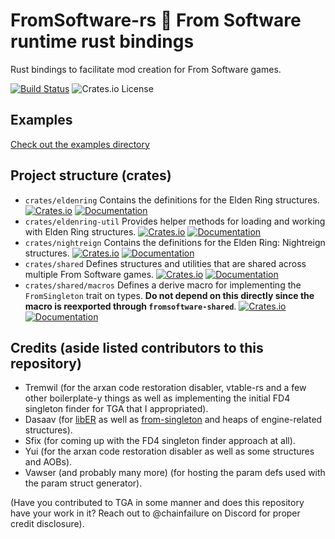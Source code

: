 # FromSoftware-rs 🔩  From Software runtime rust bindings

Rust bindings to facilitate mod creation for From Software games.

[![Build Status](https://github.com/vswarte/eldenring-rs/actions/workflows/rust.yml/badge.svg)](https://github.com/vswarte/eldenring-rs/actions)
![Crates.io License](https://img.shields.io/crates/l/eldenring)

## Examples
[Check out the examples directory](examples/README.md)

## Project structure (crates)

- `crates/eldenring` Contains the definitions for the Elden Ring structures. [![Crates.io](https://img.shields.io/crates/v/eldenring.svg?label=eldenring)](https://crates.io/crates/eldenring) [![Documentation](https://docs.rs/eldenring/badge.svg)](https://docs.rs/eldenring)
- `crates/eldenring-util` Provides helper methods for loading and working with Elden Ring structures. [![Crates.io](https://img.shields.io/crates/v/eldenring-util.svg?label=eldenring-util)](https://crates.io/crates/eldenring-util) [![Documentation](https://docs.rs/eldenring-util/badge.svg)](https://docs.rs/eldenring-util)
- `crates/nightreign` Contains the definitions for the Elden Ring: Nightreign structures. [![Crates.io](https://img.shields.io/crates/v/nightreign.svg?label=nightreign)](https://crates.io/crates/nightreign) [![Documentation](https://docs.rs/nightreign/badge.svg)](https://docs.rs/nightreign)
- `crates/shared` Defines structures and utilities that are shared across multiple From Software games. [![Crates.io](https://img.shields.io/crates/v/fromsoftware-shared.svg?label=shared)](https://crates.io/crates/fromsoftware-shared)  [![Documentation](https://docs.rs/fromsoftware-shared/badge.svg)](https://docs.rs/fromsoftware-shared)
- `crates/shared/macros` Defines a derive macro for implementing the `FromSingleton` trait on types. **Do not depend on this directly since the macro is reexported through `fromsoftware-shared`**. [![Crates.io](https://img.shields.io/crates/v/fromsoftware-shared-macros.svg?label=fromsoftware-shared-macros)](https://crates.io/crates/fromsoftware-shared-macros)  [![Documentation](https://docs.rs/fromsoftware-shared-macros/badge.svg)](https://docs.rs/fromsoftware-shared-macros)

## Credits (aside listed contributors to this repository)

- Tremwil (for the arxan code restoration disabler, vtable-rs and a few other boilerplate-y things as well as implementing the initial FD4 singleton finder for TGA that I appropriated).
- Dasaav (for [libER](https://github.com/Dasaav-dsv/libER) as well as [from-singleton](https://github.com/Dasaav-dsv/from-singleton) and heaps of engine-related structures).
- Sfix (for coming up with the FD4 singleton finder approach at all).
- Yui (for the arxan code restoration disabler as well as some structures and AOBs).
- Vawser (and probably many more) (for hosting the param defs used with the param struct generator).

(Have you contributed to TGA in some manner and does this repository have your work in it? Reach out to @chainfailure on Discord for proper credit disclosure).
